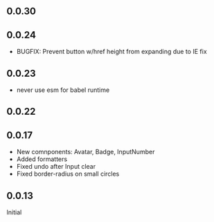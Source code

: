 ## 0.0.30
## 0.0.24
- BUGFIX: Prevent button w/href height from expanding due to IE fix
## 0.0.23
- never use esm for babel runtime
## 0.0.22
## 0.0.17
- New comnponents: Avatar, Badge, InputNumber
- Added formatters
- Fixed undo after Input clear
- Fixed border-radius on small circles

## 0.0.13
  Initial
